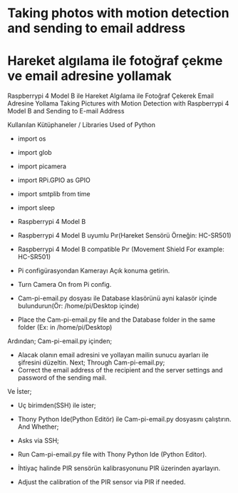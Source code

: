 # Taking photos with motion detection and sending to email address
# Hareket algılama ile fotoğraf çekme ve email adresine yollamak

Raspberrypi 4 Model B ile Hareket Algılama ile Fotoğraf Çekerek Email Adresine Yollama
Taking Pictures with Motion Detection with Raspberrypi 4 Model B and Sending to E-mail Address

Kullanılan Kütüphaneler / Libraries Used of Python
- import os
- import glob
- import picamera
- import RPi.GPIO as GPIO
- import smtplib from time
- import sleep

- Raspberrypi 4 Model B
- Raspberrypi 4 Model B uyumlu Pır(Hareket Sensörü Örneğin: HC-SR501)
- Raspberrypi 4 Model B compatible Pır (Movement Shield For example: HC-SR501)

- Pi configürasyondan Kamerayı Açık konuma getirin.
- Turn Camera On from Pi config.

- Cam-pi-email.py dosyası ile Database klasörünü ayni kalasör içinde bulundurun(Ör: /home/pi/Desktop içinde)
- Place the Cam-pi-email.py file and the Database folder in the same folder (Ex: in /home/pi/Desktop)

Ardından;
Cam-pi-email.py içinden;
- Alacak olanın email adresini ve yollayan mailin sunucu ayarları ile şifresini düzeltin.
Next;
Through Cam-pi-email.py;
- Correct the email address of the recipient and the server settings and password of the sending mail.

Ve İster;
- Uç birimden(SSH) ile ister;
- Thony Python Ide(Python Editör) ile Cam-pi-email.py dosyasını çalıştırın.
And Whether;
- Asks via SSH;
- Run Cam-pi-email.py file with Thony Python Ide (Python Editor).

- İhtiyaç halinde PIR sensörün kalibrasyonunu PIR üzerinden ayarlayın.
- Adjust the calibration of the PIR sensor via PIR if needed.
